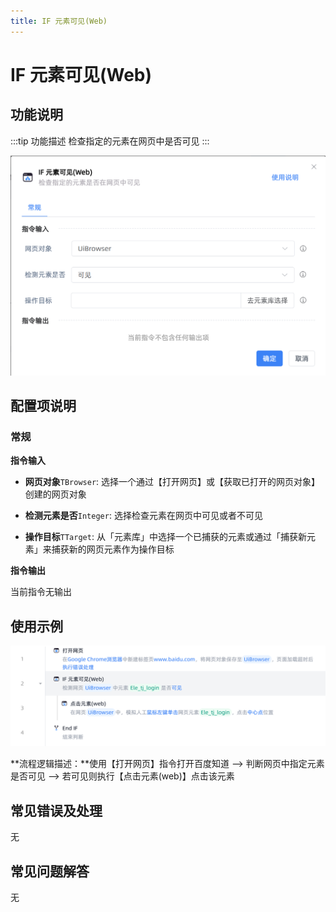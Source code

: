 ```yaml
---
title: IF 元素可见(Web)
---
```


# IF 元素可见(Web)

## 功能说明

:::tip 功能描述
检查指定的元素在网页中是否可见
:::

![image-20250226091258506](../../assets/image-20250226091258506.png)

## 配置项说明

### 常规

**指令输入**

- **网页对象**`TBrowser`: 选择一个通过【打开网页】或【获取已打开的网页对象】创建的网页对象
- **检测元素是否**`Integer`: 选择检查元素在网页中可见或者不可见

- **操作目标**`TTarget`: 从「元素库」中选择一个已捕获的元素或通过「捕获新元素」来捕获新的网页元素作为操作目标

**指令输出**

当前指令无输出

## 使用示例

![image-20250226091214766](../../assets/image-20250226091214766.png)

**流程逻辑描述：**使用【打开网页】指令打开百度知道 --> 判断网页中指定元素是否可见 --> 若可见则执行【点击元素(web)】点击该元素

## 常见错误及处理

无

## 常见问题解答

无

